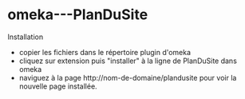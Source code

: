 # omeka---PlanDuSite
Installation
* copier les fichiers dans le répertoire plugin d'omeka
* cliquez sur extension puis "installer" à la ligne de PlanDuSite dans omeka
* naviguez à la page http://nom-de-domaine/plandusite pour voir la nouvelle page installée.

